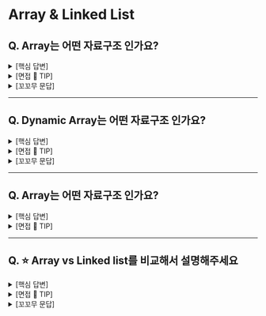 # Array & Linked List

## Q. Array는 어떤 자료구조 인가요?
<details>
<summary>[핵심 답변]</summary>
<div markdown="1">

    Array는 연관된 data를 <b>메모리상에 연속적이며 순차적</b>으로 <b>미리 할당된 크기</b>만큼 저장하는 자료구조 입니다.
</div>
</details>

<details>
<summary>[면접 🍯 TIP]</summary>
<div markdown="1">

> 💡 Array에 관한 질문을 할 때에는 매우 높은 확률로 Linked List에 대한 질문도 나오게 됩니다. 따라서 Array의 다양한 특징 중에서 Linked List와 비교가 되는 특성들을 위주로 대답을 하게 되면 편하게 풀어나갈 수 있습니다! 

    Array와 Linked List의 가장 큰 차이점은 메모리에 저장되는 방식과 이에 따른 operation의 연산 속도(time complexity) 입니다. 이를 유념해서 공부해 가시면 좋은 답변을 하실 수 있습니다.

## Array의 특징

- 고정된 저장 공간(fixed-size)
- 순차적인 데이터 저장(order)

    Array의 장점은 lookup과 append가 빠르다는 것입니다. 따라서 조회를 자주 해야되는 작업에서는 Array 자료구조를 많이 씁니다.

    Array의 단점은 fixed-size 특성상 선언시에 Array의 크기를 미리 정해야 된다는 것입니다. 이는 메모리 낭비나 추가적인 overhead가 발생할 수 있습니다.

## 시간복잡도
||Array|
|------|---|
|access|$O(1)$|
|append|$O(1)$|
|마지막 원소delete|$O(1)$|
|insertion|$O(n)$|
|deletion|$O(n)$|
|search|$O(n)$|

</div>
</details>

<details>
<summary>[꼬꼬무 문답]</summary>
<div markdown="1">
    <details>
        <summary>    
            Q) 미리 예상한 것보다 더 많은 수의 data를 저장하느라 Array의 size를 넘어서게 됐습니다. 이 때, 어떻게 해결할 수 있을까요?
        </summary>
<div markdown="1">
            <b>[핵심 답변]</b>

    기존의 size보다 더 큰 Array를 선언하여 데이터를 옮겨 할당합니다. 모든 데이터를 옮겼다면 기존 Array는 메모리에서 삭제하면 됩니다. 이런식으로 동적으로 배열의 크기를 조절하는 자료구조를 Dynamic array라고 합니다.

    또 다른 방법으로는, size를 예측하기 쉽지 않다면 Array대신 Linked list를 사용함으로써 데이터가 추가될 때마다 메모리공간을 할당받는 방식을 사용하면 됩니다.
</div>
</details>
        
</div>
</details>

--- 


## Q. Dynamic Array는 어떤 자료구조 인가요?
<details>
<summary>[핵심 답변]</summary>
<div markdown="1">
    
    Array의 경우 size가 고정되었기 때문에 선언시에 설정한 size보다 많은 갯수의 data가 추가되면 저장할 수 없습니다. 이에 반해 Dynamic Array는 저장공간이 가득 차게 되면 resize를 하여 유동적으로 size를 조절하여 데이터를 저장하는 자료구조 입니다.
</div>
</details>

<details>
<summary>[면접 🍯 TIP]</summary>
<div markdown="1">

> Array의 특징중에 fixed-size의 한계점을 보완하고자 고안된 자료구조인 Dynamic Array에 대해서 면접을 위해 깊게 공부하실 내용은 크게 두 가지 입니다. 
> 1. resize를 하는 방식 
> 2. 데이터 추가(append)할 때의 시간복잡도

    Dynamic Array는 size를 자동적으로 resizing을 하는 Array입니다. 기존에 고정된 size를 가진 Static Array의 한계점을 보안하고자 고안되었습니다. Dynamic Array는 data를 계속 추가하다가 기존에 할당된 memory를 초과하게 되면, size를 늘린 배열을 선언하고 그곳으로 모든 데이터를 옮김으로써 늘어난 크기의 size를 가진 배열이 됩니다. 이를 resize라고 합니다. 이로써 새로운 data를 저장할 수 있게 됩니다. 따라서 Dynamic Array는 size를 미리 고민할 필요가 없다는 장점이 있습니다.

    resizing 을 하는 방법은 여러 가지가 있는데, 대표적으로 기존 Array size의 2배 size를 할당하는 doubling이 있습니다.

## Doubling

    resize의 대표적인 방법으로는 Doubling이 있습니다. 데이터를 추가(append $O(1)$) 하다가 메모리를 초과하게 되면 기존 배열의size보다 두배 큰 배열을 선언하고 데이터를 일일이 옮기는(n개의 데이터를 일일이 옮겨야 하므로 $O(n)$ ) 방법입니다. 

## 분할상환 시간복잡도 Amortized time complexity

    Dynamic array에 데이터를 추가할 때마다 $O(1)$의 시간이 걸리게 됩니다. → 추가를 하다가 미리 선언된 size를 넘어서는 순간에 resize를 하게 됩니다. → 이 때는 일일이 데이터를 모두 옮겨야 되기 때문에 이 때만큼은$O(n)$의 시간이 걸리게 됩니다. 

    그렇다면 결과적으로 append의 시간복잡도는 $O(1)$일까요 아니면 $O(n)$일까요?

    append의 총 과정을 살펴보면 데이터를 마지막 인덱스에 추가하는($O(1)$)작업이 대다수이고, size를 넘어설 때는 size를 두 배 늘리고 데이터를 일일이 옮기는 과정 (resize $O(n)$)이 아주 가끔 발생합니다. 결론부터 말하자면 append의 전체적인 시간복잡도는 $O(1)$입니다. 좀 더 정확히 말하면 <b>amortized</b> $O(1)$이라고 부릅니다.

    쉽게 설명하자면 가끔 발생하는 O(n)의 resize하는 시간을, 자주 발생하는 O(1)의 작업들이 분담해서 나눠 가짐으로써 전체적으로 O(1)의 시간이 걸린다고 생각하시면 됩니다.
</div>
</details>

<details>
<summary>[꼬꼬무 문답]</summary>
<div markdown="1">
&nbsp;&nbsp; Q) Dynamic Array를 Linked list와 비교하여 장단점을 설명해 주세요.

<br/>
<b>[핵심 답변]</b>

    Linked List와 비교했을 때, Dynamic Array의 장점은

  - 데이터 접근과 할당이 $O(1)$로 굉장히 빠릅니다. 이는 index 접근하는 방법이 산술적인 연산 [배열 첫 data의 주소값] + [offset]으로 이루어져 있기 때문입니다. (randam access)
  - Dynamic Array의 맨 뒤에 데이터를 추가하거나 삭제하는 것이 상대적으로 빠릅니다.($O(1)$)

    Linked List와 비교했을 때, Dynamic Array의 단점은

  - Dynamic Array의 맨 끝이 아닌 곳에 data를 insert or remove할 때, 느린 편입니다($O(n)$).  느린 이유는 메모리상에서 연속적으로 데이터들이 저장되어 있기 때문에, 데이터를 추가 삭제할 때 뒤에 있는 data들을 모두 한칸씩 shift 해야되기 때문입니다.
  - resize를 해야할 때, 예상치 못하게 현저히 낮은 performance가 발생합니다.
  - resize에 시간이 많이 걸리므로 필요한 것 이상 memory공간을 할당받습니다. 따라서 사용하지 않고 있는 낭비되는 메모리공간이 발생합니다.
</div>
</details>

--- 
## Q. Array는 어떤 자료구조 인가요?

<details>
<summary>[핵심 답변]</summary>
<div markdown="1">

    Linked List는 Node라는 구조체로 이루어져 있는데, Node는 데이터 값과 다음 Node의 address를 저장합니다. Linked List는 물리적인 메모리상에서는 비연속적으로 저장이 되지만 Linked list를 구성하는 
    각각의 Node가 next Node의 address를 가리킴으로써 논리적인 연속성을 가진 자료구조입니다.

</div>
</details>

<details>
<summary>[면접 🍯 TIP]</summary>
<div markdown="1">

    Linked List는 Node라는 구조체로 이루어져 있는데, Node는 데이터 값과 다음 Node의 address를 저장합니다. Linked List는 물리적인 메모리상에서는 비연속적으로 저장이 되지만 Linked list를 구성하는 각각의 Node가 next Node의 address를 가리킴으로써 논리적인 연속성을 가진 자료구조입니다.

> 💡 Linked List는 tree, graph등 다른 자료구조를 구현할 때 자주 쓰이는 기본 자료구조 입니다. 면접에서 Linked list를 설명할 때에는 메모리상에서 불연속적으로 데이터가 저장되는 점과 Node의 next address를 통해 불연속적인 데이터를 연결하여 논리적 연속성을 보장한다는 점을 중심으로 설명하면 됩니다.
> 또한, 데이터가 추가 되는 시점에서 메모리를 할당하기 때문에 메모리를 좀 더 효율적으로 사용할 수 있다는 장점도 답변으로 구성하면 좋습니다.


### 논리적 연속성


    각 Node들은 next address정보를 가지고 있기 때문에 논리적으로 연속성을 유지하면서 연결되어 있습니다. Array의 경우 연속성을 유지하기 위해 물리적 메모리 상에서 순차적으로 저장하는 방법을 사용하였고, Linked list에는 메모리에서 연속성을 유지하지 않아도 되기 때문에 메모리 사용이 좀 더 자유로운 대신, Next address를 추가적으로 저장해야 하기 때문에 데이터 하나당 차지하는 메모리가 더 커지게 됩니다. 

(1) 그림에서 링크드리스트가 연속적으로 저장된것처럼 보이지만 실제 메모리상에서는 (2)와 같다

(1) 논리적 연속성

<img src="https://user-images.githubusercontent.com/32692807/231956326-c478a93b-c01c-4e0b-b1ca-f6c70585fd2f.jpeg" height="400" width="600">

(2) 물리적 불연속성

<img width="464" alt="스크린샷 2022-08-03 오후 4 46 09" src="https://user-images.githubusercontent.com/32692807/231959611-9a8ad5e4-4dc8-4f0a-bc06-df36e19518a5.png">

## 시간복잡도

    Array의 경우 중간에 데이터를 삽입/삭제하게 되면 해당 인덱스의 뒤에 있는 모든 원소들은 shift를 해야만 했습니다. 그러다 보니 $O(n)$의 시간복잡도를 갖게 되었습니다. 하지만 Linked list를 물리적으로 옮길 필요없이 next address가 가리키는 주소값만 변경하면 되기 때문에 $O(1)$의 시간복잡도로 삽입/삭제가 가능합니다.

||Linked list|
|------|---|
|access|$O(n)$|
|search|$O(n)$|
|insertion|$O(1)$|
|deletion|$O(1)$|

<img width="464" alt="스크린샷 2022-08-03 오후 4 46 09" src="https://user-images.githubusercontent.com/32692807/231966878-08fb1bde-48b7-4e7b-bd69-899207845cbd.jpeg">
<img width="464" alt="스크린샷 2022-08-03 오후 4 46 09" src="https://user-images.githubusercontent.com/32692807/231967005-dd12ff03-db62-4632-88a0-0f8616823ec8.jpeg">


</div>
</details>

--- 

## Q. ⭐ Array vs Linked list를 비교해서 설명해주세요

<details>
<summary>[핵심 답변]</summary>
<div markdown="1">
    
    Array는 메모리 상에서 연속적으로 데이터를 저장하는 자료구조 입니다. Linked List는 메모리상에서는 연속적이지 않지만, 각각의 원소가 다음 원소의 메모리 주소값을 저장해 놓음으로써 논리적 연속성을 유지합니다.

    그래서 각 operation의 시간복잡도가 다릅니다. 데이터 조회는 Array의 경우 $O(1)$, Linked list는 $O(n)$의 시간복잡도를 갖습니다. 삽입/삭제는 Array $O(n)$, Linked list $O(1)$의 시간복잡도를 갖습니다.

    따라서 얼마만큼의 데이터를 저장할지 미리 알고있고, 조회를 많이 한다면 Array를 사용하는 것이 좋습니다. 반면에 몇개의 데이터를 저장할 지 불확실하고 삽입 삭제가 잦다면 Linked list를 사용하는 것이 유리합니다.
</div>
</details>


<details>
<summary>[면접 🍯 TIP]</summary>
<div markdown="1">

> Array와 Linked List의 주된 차이점들은 메모리 구조에 기인합니다. Array는 메모리상에서 연속적으로 데이터를 저장하고, Linked List는 불연속적으로 저장합니다. 메모리 구조의 차이로 인해 operation구현방법이 다르고 시간복잡도도 다릅니다. 또한 메모리 활용도에서도 차이가 있습니다. 상황에 따라 메모리를 효율적으로 사용할 수 있는 자료구조가 달라집니다. 이를 유념해서 학습을 해봅시다!
    
    Array는 메모리 상에서 연속적으로 데이터를 저장하는 자료구조 입니다. Linked List는 메모리상에서는 연속적이지 않지만, 각각의 원소가 다음 원소의 메모리 주소값을 저장해 놓음으로써 논리적 연속성을 유지합니다.

    그래서 각 operation의 시간복잡도가 다릅니다. 데이터 조회는 Array의 경우 $O(1)$, Linked list는 $O(n)$의 시간복잡도를 갖습니다. 삽입/삭제는 Array $O(n)$, Linked list $O(1)$의 시간복잡도를 갖습니다.

    따라서 얼마만큼의 데이터를 저장할지 미리 알고있고, 조회를 많이 한다면 Array를 사용하는 것이 좋습니다. 반면에 몇개의 데이터를 저장할 지 불확실하고 삽입 삭제가 잦다면 Linked list를 사용하는 것이 유리합니다.

### 조회 (lookup)

    Array는 메모리상에서 연속적으로 데이터를 저장하였기 때문에 저장된 데이터에 즉시 접근(random access $O(1)$)할 수 있습니다. 이와 반면 Linked List는 메모리 상에서 불연속적으로 데이터를 저장하기 때문에 순차 접근(Sequential Access)만 가능합니다. 즉, 특정 index의 데이터를 조회하기 위해 $O(n)$의 시간이 걸리게 됩니다.

### 삽입/삭제 (insert/delete)

    Array의 경우 맨 마지막 원소를 추가/삭제하면 시간복잡도가 $O(1)$입니다. 하지만 맨 마지막 원소가 아닌 중간에 있는 원소를 삽입/삭제하면 해당 원소보다 큰 인덱스의 원소들을 한 칸씩 shift 해줘야 하는 비용(cost)이 발생합니다. 따라서 이 경우에는 시간복잡도가 $O(n)$이 됩니다.

    Linked List는 어느 원소를 추가/삭제 하더라도 node에서 다음주소를 가르키는 부분만 다른 주소 값으로 변경하면 되기 때문에 shift할 필요 없어 시간복잡도가 $O(1)$입니다. 

    하지만 Linked list의 경우 추가/삭제를 하려는 index까지 도달하는데 $O(n)$의 시간이 걸리기 때문에, 실질적으로 Linked List도 추가/삭제 시에 $O(n)$의 시간이 걸린다고 볼 수 있습니다.

### memory

    Array의 주된 장점은 데이터 접근과 append가  빠르다는 것입니다. 하지만 메모리 낭비라는 단점이 있습니다. 배열은 선언시에 fixed size를 설정하여 메모리 할당을 합니다. 즉, 데이터가 저장되어 있지 않더라도 메모리를 차지하고 있기 때문에 메모리 낭비가 발생합니다. 

    이와 반면 Linked List는 runtime중에서도 size를 늘리고 줄일 수 있습니다. 그래서 initial size를 고민할 필요 없고, 필요한 만큼 memorry allocation을 하여 메모리 낭비가 없습니다.
</div>
</details>
<details>
<summary>[꼬꼬무 문답]</summary>
<div markdown="1">
&nbsp;&nbsp;
<details>
    <summary> Q. 어느 상황에 Linked list를 쓰는게 Array보다 더 나을까요?</summary>
    <div markdown="1">
        <b>[핵심 답변]</b>

  - $O(1)$으로 삽입/삭제를 자주 해야 될 때
  - 얼마만큼의 데이터가 들어올지 예측을 할 수 없을 때
  - 조회 작업을 별로 하지 않을 때
    </div>
</details>
<details>
    <summary>Q. 어느 상황에 Array를 쓰는게 Linked list보다 더 나을까요?</summary>
    <div markdown="1">
    <b>[핵심 답변]</b>

  - 조회 작업을 자주 해야될 때
  - Array를 선언할 당시에 데이터의 갯수를 미리 알고 있을때
  - 데이터를 반복문을 통해서 빠르게 순회할 때.
  - 메모리를 적게 쓰는게 중요한 상황일 때. Linked list보단 Array가 메모리를 적게 차지 하기 때문에 미리 들어올 데이터의 양을 알고만 있다면 Array가 메모리를 더 효율적으로 사용합니다.
    </div>
</details>
<details>

<summary>Q. Array와 Linked List의 memory allocation은 언제 일어나며, 메모리의 어느 영역을 할당 받나요?</summary>

<div markdown="1">
    <b>[핵심 답변]</b>

    Array는 compile 단계에서 memory allocation이 일어납니다. 이를 Static Memory Allocation이라고 합니다. 이 경우 Stack memory영역에 할당됩니다.

    Linked List의 경우 runtime 단계에서 새로운 node가 추가될 때마다 memory allocation이 일어납니다. 이를 Dynamic Memory Allocation이라고 부릅니다. Heap메모리 영역에 할당됩니다.
 <img src="https://user-images.githubusercontent.com/32692807/231968193-8892e9c4-6958-4165-92e7-fac02bcb9736.jpeg">
</div>
</details>
</div>
</details>